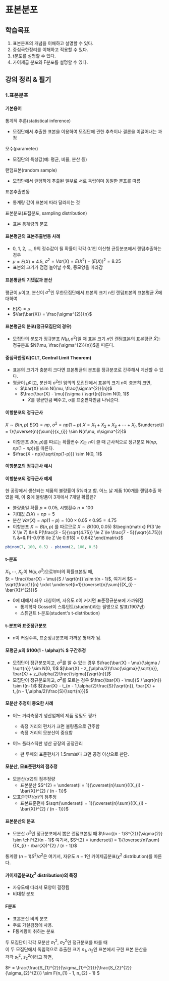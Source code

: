 # 표본분포

## 학습목표
1. 표본분포의 개념을 이해하고 설명할 수 있다.
2. 중심극한정리를 이해하고 적용할 수 있다.
3. t분포를 설명할 수 있다.
4. 카이제곱 분포와 F분포를 설명할 수 있다.

## 강의 정리 & 필기

### 1.표본분포

#### 기본용어

통계적 추론(statistical inference)
- 모집단에서 추출한 표본을 이용하여 모집단에 관한 추측이나 결론을 이끌어내는 과정

모수(parameter)
- 모집단의 특성값(예: 평균, 비율, 분산 등)

랜덤표본(random sample)
- 모집단에서 랜덤하게 추출된 일부로 서로 독립이며 동일한 분포를 따름

표본추출변동
- 통계량 값이 표본에 따라 달라지는 것

표본분포(표집분포, sampling distribution)
- 표본 통계량의 분포

#### 표본평균의 표본추출변동 사례

- 0, 1, 2, ..., 9의 정수값이 될 확률이 각각 0.1인 이산형 균등분포에서 랜덤추출하는 경우
- $\mu = E(X) = 4.5$, $\sigma^{2} = Var(X) = E(X^2) - (E(X))^2 = 8.25$ 
- 표본의 크기가 점점 늘어날 수록, 종모양을 따라감

#### 표본평균의 기댓값과 분산

평균이 $\mu$이고, 분산이 $\sigma^{2}$인 무한모집단에서 표본의 크기 n인 랜덤표본의 표본평균 $\bar{X}$에 대하여
- $E(\bar{X}) = \mu$
- $Var(\bar{X}) = \frac{\sigma^{2}}{n}$

#### 표본평균의 분포(정규모집단의 경우)
- 모집단의 분포가 정규분포 $N(\mu, \sigma^{2})$일 때 표본 크기 $n$인 랜덤표본의 표본평균 $\bar{X}$는 정규분포 $N(\mu, \frac{\sigma^{2}}{n})$을 따른다.

#### 중심극한정리(CLT, Central Limit Theorem)
- 표본의 크기가 충분히 크다면 표본평균의 분포를 정규분포로 간주해서 계산할 수 있다.
- 평균이 $\mu$이고, 분산이 $\sigma^{2}$인 임의의 모집단에서 표본의 크기 $n$이 충분히 크면,
  - $\bar{X} \sim N(\mu, \frac{\sigma^{2}}{n})$
  - $\frac{\bar{X} - \mu}{\sigma / \sqrt{n}}\sim N(0, 1)$
    - $\bar{X}$를 평균만큼 빼주고, $\sigma$를 표준편차만큼 나눠준다.

#### 이항분포의 정규근사
$X \sim B(n, p)$
$E(X) = np$, $\sigma^{2}=np(1-p)$
$X = X_{1} + X_{2} + X_{3} + \cdots + X_{n}$
$\underset{i = 1}{\overset{n}{\sum}}{x_{i}} \sim N(n\mu, n\sigma^{2})$
- 이항분포 $B(n, p)$를 따르는 확률변수 $X$는 $n$이 클 때 근사적으로 정규분포 $N(np, np(1 - np))$를 따른다.
-  $\frac{X - np}{\sqrt{np(1-p)}} \sim N(0, 1)$

#### 이항분포의 정규근사 예시

#### 이항분포의 정규근사 예제
한 공장에서 생산되는 제품의 불량률이 5%라고 함. 어느 날 제품 100개를 랜덤추출 하였을 때, 이 중에 불량품이 3개에서 7개일 확률은?

- 불량품일 확률 $p = 0.05$, 시행횟수 $n = 100$
- 기대값 $E(X) = np = 5$
- 분산 $Var(X) = np(1 - p) = 100 \times 0.05 \times 0.95 = 4.75$
- 이항분포 $X \sim B(n, p)$ 를 따르므로 $X \sim B(100, 0.05)$
$\begin{matrix}
P(3 \le X \le 7) &=& P(\frac{3 - 5}{\sqrt{4.75}} \le Z \le \frac{7 - 5}{\sqrt{4.75}}) \\
                 &=& P(-0.918 \le Z \le 0.918) = 0.642
\end{matrix}$
```R
pbinom(7, 100, 0.5) - pbinom(2, 100, 0.5)
```

#### t-분포
$X_{1}, \cdots, X_{n}$이 $N(\mu, \sigma^{2})$으로부터의 확률표본일 때,  
$t = \frac{\bar{X} - \mu}{S / \sqrt{n}} \sim t(n - 1)$, 여기서 $S = \sqrt{\frac{1}{n} \cdot \underset{i=1}{\overset{n}\sum}{(X_{i} - \bar{X})^{2}}}$

- 0에 대해서 좌우 대칭이며, 자유도 $n$이 커지면 표준정규분포에 가까워짐
  - 통계학자 Gosset이 스튜던트(student)라는 필명으로 발표(1907년)
  - 스튜던트 t-분포(student's t-distribution)

#### t-분포와 표준정규분포
- n이 커질수록, 표준정규분포에 가까운 형태가 됨.

#### 모평균 $\mu$의 $100(1 - \alpha)\% $ 구간추정

- 모집단이 정규분포이고, $\sigma^{2}$를 알 수 있는 경우
$\frac{\bar{X} - \mu}{\sigma / \sqrt{n}} \sim N(0, 1)$
$[\bar{X} - z_{\alpha/2}\frac{\sigma}{\sqrt{n}}, \bar{X} + z_{\alpha/2}\frac{\sigma}{\sqrt{n}}]$
- 모집단이 정규분포이고, $\sigma^{2}$를 모르는 경우
$\frac{\bar{X} - \mu}{S / \sqrt{n}} \sim t(n-1)$
$[\bar{X} - t_{n - 1,\alpha/2}\frac{S}{\sqrt{n}}, \bar{X} + t_{n - 1,\alpha/2}\frac{S}{\sqrt{n}}]$

#### 모분산 추정이 중요한 사례
- 어느 거리측정기 생산업체의 제품 정밀도 평가
  - 측정 거리의 편차가 크면 불량품으로 간주함
  - 측정 거리의 모분산이 중요함

- 어느 플라스틱판 생산 공장의 공장관리
  - 판 두께의 표준편차가 1.5mm보다 크면 공정 이상으로 판단.

#### 모분산, 모표준편차의 점추정
- 모분산($\sigma{2}$)의 점추정량
  - 표본분산 $S^{2} = \underset{i = 1}{\overset{n}\sum}{(X_{i} - \bar{X})^{2} / (n - 1)}$
- 모표준편차($\sigma$)의 점추정
  - 표본표준편차 $\sqrt{\underset{i = 1}{\overset{n}\sum}{(X_{i} - \bar{X})^{2} / (n - 1)}}$

#### 표본분산의 분포
- 모분산 $\sigma^{2}$인 정규분포에서 뽑은 랜덤표본일 때
$\frac{(n - 1)S^{2}}{\sigma{2}} \sim \chi^{2}(n - 1)$
여기서, $S^{2} = \underset{i = 1}{\overset{n}\sum}{(X_{i} - \bar{X})^{2} / (n - 1)}$

통계량 $(n-1)S^{2} / \sigma^{2}$은 여기서, 자유도 $n - 1$인 카이제곱분표($\chi^{2}$ distribution)를 따른다.

#### 카이제곱분포($\chi^{2}$ distribution)의 특징
- 자유도에 따라서 모양이 결정됨
- 비대칭 분포

#### F분포
- 표본분산 비의 분포
- 주로 가설검정에 사용.
- F통계량이 취하는 분포

두 모집단이 각각 모분산 $\sigma_{1}^{2}$, $\sigma_{2}^{2}$인 정규분포를 따를 때  
이 두 모집단에서 독립적으로 추출한 크기 $n_{1}$, $n_{2}$인 표본에서 구한 표본 분산을  
각각 $s_{1}^{2}$, $s_{2}^{2}$이라고 하면,

$F = \frac{\frac{S_{1}^{2}}{\sigma_{1}^{2}}}{\frac{S_{2}^{2}}{\sigma_{2}^{2}}} \sim F(n_{1} - 1, n_{2} - 1) $